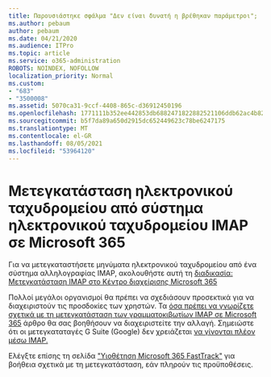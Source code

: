 ```yaml
---
title: Παρουσιάστηκε σφάλμα "Δεν είναι δυνατή η βρέθηκαν παράμετροι";
ms.author: pebaum
author: pebaum
ms.date: 04/21/2020
ms.audience: ITPro
ms.topic: article
ms.service: o365-administration
ROBOTS: NOINDEX, NOFOLLOW
localization_priority: Normal
ms.custom:
- "683"
- "3500008"
ms.assetid: 5070ca31-9ccf-4408-865c-d36912450196
ms.openlocfilehash: 1771111b352ee442853db6882471822882521106ddb62ac4b82a2791a989e732
ms.sourcegitcommit: b5f7da89a650d2915dc652449623c78be6247175
ms.translationtype: MT
ms.contentlocale: el-GR
ms.lasthandoff: 08/05/2021
ms.locfileid: "53964120"
---
```

# <a name="migrating-email-from-imap-email-system-to-microsoft-365"></a>Μετεγκατάσταση ηλεκτρονικού ταχυδρομείου από σύστημα ηλεκτρονικού ταχυδρομείου IMAP σε Microsoft 365

Για να μετεγκαταστήσετε μηνύματα ηλεκτρονικού ταχυδρομείου από ένα σύστημα αλληλογραφίας IMAP, ακολουθήστε αυτή τη [διαδικασία: Μετεγκατάσταση IMAP στο Κέντρο διαχείρισης Microsoft 365](https://docs.microsoft.com/Exchange/mailbox-migration/migrating-imap-mailboxes/imap-migration-in-the-admin-center)
  
Πολλοί μεγάλοι οργανισμοί θα πρέπει να σχεδιάσουν προσεκτικά για να διαχειριστούν τις προσδοκίες των χρηστών. Τα [όσα πρέπει να γνωρίζετε σχετικά με τη μετεγκατάσταση των γραμματοκιβωτίων IMAP σε Microsoft 365](https://docs.microsoft.com/Exchange/mailbox-migration/migrating-imap-mailboxes/migrating-imap-mailboxes) άρθρο θα σας βοηθήσουν να διαχειριστείτε την αλλαγή. Σημειώστε ότι οι μετεγκαταταγές G Suite (Google) δεν χρειάζεται [να γίνονται πλέον μέσω IMAP.](https://docs.microsoft.com/Exchange/mailbox-migration/perform-g-suite-migration)

Ελέγξτε επίσης τη σελίδα ["Υιοθέτηση Microsoft 365 FastTrack"](https://www.microsoft.com/fasttrack/microsoft-365/office-365) για βοήθεια σχετικά με τη μετεγκατάσταση, εάν πληρούν τις προϋποθέσεις.
  

